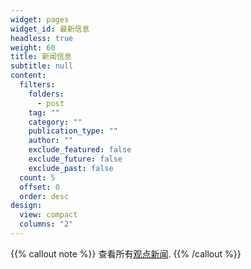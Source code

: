 ```yaml
---
widget: pages
widget_id: 最新信息
headless: true
weight: 60
title: 新闻信息
subtitle: null
content:
  filters:
    folders:
      - post
    tag: ""
    category: ""
    publication_type: ""
    author: ""
    exclude_featured: false
    exclude_future: false
    exclude_past: false
  count: 5
  offset: 0
  order: desc
design:
  view: compact
  columns: "2"
---
```


{{% callout note %}}
查看所有[观点新闻](./post/).
{{% /callout %}}

